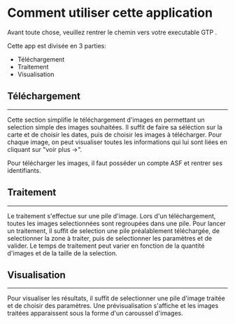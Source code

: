 # Comment utiliser cette application

Avant toute chose, veuillez rentrer le chemin vers votre executable GTP .

Cette app est divisée en 3 parties: 
    
- Téléchargement
- Traitement
- Visualisation

## Téléchargement

---

Cette section simplifie le téléchargement d'images en permettant un selection simple des images souhaitées.
Il suffit de faire sa séléction sur la carte et de choisir les dates, puis de choisir les images à télécharger.
Pour chaque image, on peut visualiser toutes les informations qui lui sont liées en cliquant sur "voir plus ->".

Pour télécharger les images, il faut posséder un compte ASF et rentrer ses identifiants.

## Traitement

---

Le traitement s'effectue sur une pile d'image. Lors d'un téléchargement, toutes les images selectionnées sont
regroupées dans une pile. 
Pour lancer un traitement, il suffit de selection une pile préalablement téléchargée, de selectionner la zone à traiter,
puis de selectionner les paramètres et de valider. Le temps de traitement peut varier en fonction de la quantité 
d'images et de la taille de la selection.


## Visualisation

---

Pour visualiser les résultats, il suffit de selectionner une pile d'image traitée et de choisir des paramètres. 
Une prévisualisation s'affiche et les images traitées apparaissent sous la forme d'un caroussel d'images.





